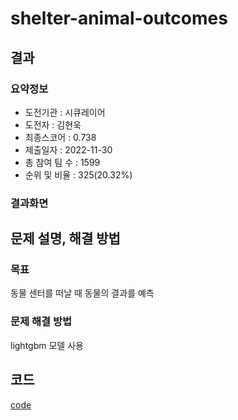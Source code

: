 # shelter-animal-outcomes

## 결과

### 요약정보

- 도전기관 : 시큐레이어
- 도전자 : 김현욱
- 최종스코어 : 0.738
- 제출일자 : 2022-11-30
- 총 참여 팀 수 : 1599
- 순위 및 비율 : 325(20.32%)

### 결과화면


## 문제 설명, 해결 방법

### 목표
동물 센터를 떠날 때 동물의 결과를 예측

### 문제 해결 방법 
lightgbm 모델 사용

## 코드
[code](./shelter.ipynb)
